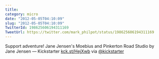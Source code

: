 ```yaml
---
title: 
category: micro
date: "2012-05-05T04:10:09"
slug: "2012-05-05T04:10:09"
TwitterId: 198625606194311169
TweetUrl: https://twitter.com/mark_philpot/status/198625606194311169
---
```


Support adventure! Jane Jensen's Moebius and Pinkerton Road Studio by Jane
Jensen — Kickstarter [kck.st/HejXwb](http://kck.st/HejXwb) via
[@kickstarter](https://twitter.com/kickstarter)
